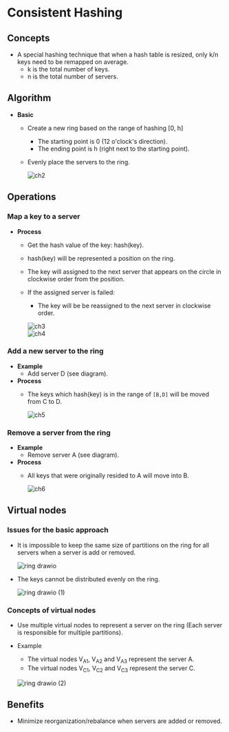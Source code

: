 # Consistent Hashing

## Concepts
- A special hashing technique that when a hash table is resized, only k/n keys need to be remapped on average.
   - k is the total number of keys.
   - n is the total number of servers.
   
## Algorithm
- **Basic**
   - Create a new ring based on the range of hashing [0, h]
      - The starting point is 0 (12 o'clock's direction).
      - The ending point is h (right next to the starting point).
   - Evenly place the servers to the ring.
     
     ![ch2](https://user-images.githubusercontent.com/8989447/117731167-ea655c00-b1aa-11eb-9d61-f101e951ab7b.png)

## Operations
### Map a key to a server
- **Process**
   - Get the hash value of the key: hash(key).
   - hash(key) will be represented a position on the ring.
   - The key will assigned to the next server that appears on the circle in clockwise order from the position. 
   - If the assigned server is failed:
      - The key will be be reassigned to the next server in clockwise order.

     ![ch3](https://user-images.githubusercontent.com/8989447/117731784-f1409e80-b1ab-11eb-8d64-ecd141276d57.png)  
     ![ch4](https://user-images.githubusercontent.com/8989447/117732075-70ce6d80-b1ac-11eb-9349-f148aed9872b.png)

### Add a new server to the ring
- **Example**
   - Add server D (see diagram).
- **Process**
   - The keys which hash(key) is in the range of `[B,D]` will be moved from C to D.

     ![ch5](https://user-images.githubusercontent.com/8989447/117736418-c3ac2300-b1b4-11eb-914d-fc7c3b5ddbc6.png)

### Remove a server from the ring
- **Example**
   - Remove server A (see diagram).
- **Process**   
   - All keys that were originally resided to A will move into B.

     ![ch6](https://user-images.githubusercontent.com/8989447/117738189-ac6f3480-b1b8-11eb-95e0-71cd251a31c9.png)

## Virtual nodes
### Issues for the basic approach
- It is impossible to keep the same size of partitions on the ring for all servers when a server is add or removed.

  ![ring drawio](https://user-images.githubusercontent.com/8989447/156979379-26b333d3-1d73-4528-a8b3-49ce4374e2ff.png)

- The keys cannot be distributed evenly on the ring.

  ![ring drawio (1)](https://user-images.githubusercontent.com/8989447/156979756-5a15c1f0-ee60-4bfb-9852-824154ce2959.png)

### Concepts of virtual nodes
- Use multiple virtual nodes to represent a server on the ring (Each server is responsible for multiple partitions).
- Example
   - The virtual nodes V<sub>A1</sub>, V<sub>A2</sub> and V<sub>A3</sub> represent the server A.
   - The virtual nodes V<sub>C1</sub>, V<sub>C2</sub> and V<sub>C3</sub> represent the server C.
  
  ![ring drawio (2)](https://user-images.githubusercontent.com/8989447/156980505-0b2dd681-d91e-43ab-b01c-d227f13a71be.png)

## Benefits
- Minimize reorganization/rebalance when servers are added or removed.
